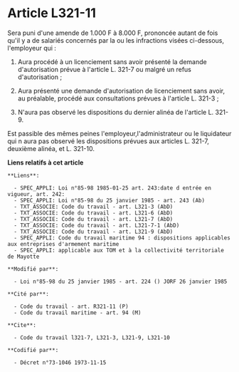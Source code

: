 # Article L321-11

Sera puni d'une amende de 1.000 F à 8.000 F, prononcée autant de fois qu'il y a de salariés concernés par la ou les
infractions visées ci-dessous, l'employeur qui :

1. Aura procédé à un licenciement sans avoir présenté la demande d'autorisation prévue à l'article L. 321-7 ou malgré un
refus d'autorisation ;

2. Aura présenté une demande d'autorisation de licenciement sans avoir, au préalable, procédé aux consultations prévues à
l'article L. 321-3 ;

3. N'aura pas observé les dispositions du dernier alinéa de l'article L. 321-9.

Est passible des mêmes peines l'employeur,l'administrateur ou le liquidateur qui n aura pas observé les dispositions prévues
aux articles L. 321-7, deuxième alinéa, et L. 321-10.

**Liens relatifs à cet article**

	**Liens**:

	  - SPEC_APPLI: Loi n°85-98 1985-01-25 art. 243:date d entrée en vigueur, art. 242:
	  - SPEC_APPLI: Loi n°85-98 du 25 janvier 1985 - art. 243 (Ab)
	  - TXT_ASSOCIE: Code du travail - art. L321-3 (AbD)
	  - TXT_ASSOCIE: Code du travail - art. L321-6 (AbD)
	  - TXT_ASSOCIE: Code du travail - art. L321-7 (AbD)
	  - TXT_ASSOCIE: Code du travail - art. L321-7-1 (AbD)
	  - TXT_ASSOCIE: Code du travail - art. L321-9 (AbD)
	  - SPEC_APPLI: Code du travail maritime 94 : dispositions applicables aux entreprises d'armement maritime
	  - SPEC_APPLI: applicable aux TOM et à la collectivité territoriale de Mayotte

	**Modifié par**:

	  - Loi n°85-98 du 25 janvier 1985 - art. 224 () JORF 26 janvier 1985

	**Cité par**:

	  - Code du travail - art. R321-11 (P)
	  - Code du travail maritime - art. 94 (M)

	**Cite**:

	  - Code du travail l321-7, L321-3, L321-9, L321-10

	**Codifié par**:

	  - Décret n°73-1046 1973-11-15
